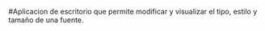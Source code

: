 #Aplicacion de escritorio que permite modificar y visualizar el tipo, estilo y tamaño de una fuente.
